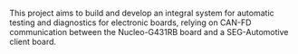 This project aims to build and develop an integral system for automatic testing and diagnostics for electronic boards, relying on CAN-FD communication between the Nucleo-G431RB board and a SEG-Automotive client board. 
